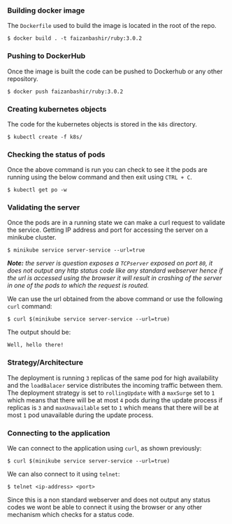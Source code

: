 ### Building docker image
The `Dockerfile` used to build the image is located in the root of the repo.
```shell
$ docker build . -t faizanbashir/ruby:3.0.2
```

### Pushing to DockerHub
Once the image is built the code can be pushed to Dockerhub or any other repository.
```shell
$ docker push faizanbashir/ruby:3.0.2
```

### Creating kubernetes objects
The code for the kubernetes objects is stored in the `k8s` directory.
```shell
$ kubectl create -f k8s/
```

### Checking the status of pods
Once the above command is run you can check to see it the pods are running using the below command and then exit using `CTRL + C`.
```shell
$ kubectl get po -w
```

### Validating the server
Once the pods are in a running state we can make a curl request to validate the service.
Getting IP address and port for accessing the server on a minikube cluster.

```shell
$ minikube service server-service --url=true
```

_**Note:** the server is question exposes a `TCPserver` exposed on port `80`, it does not output any http status code like any standard webserver hence if the url is accessed using the browser it will result in crashing of the server in one of the pods to which the request is routed._

We can use the url obtained from the above command or use the following `curl` command:

```shell
$ curl $(minikube service server-service --url=true)
```

The output should be:
```shell
Well, hello there!
```

### Strategy/Architecture

The deployment is running `3` replicas of the same pod for high availability and the `loadBalacer` service distributes the incoming traffic between them. The deployment strategy is set to `rollingUpdate` with a `maxSurge` set to `1` which means that there will be at most `4` pods during the update process if replicas is `3` and `maxUnavailable` set to `1` which means that there will be at most `1` pod unavailable during the update process.

### Connecting to the application

We can connect to the application using `curl`, as shown previously:

```shell
$ curl $(minikube service server-service --url=true)
```

We can also connect to it using `telnet`:

```shell
$ telnet <ip-address> <port>
```

Since this is a non standard webserver and does not output any status codes we wont be able to connect it using the browser or any other mechanism which checks for a status code.